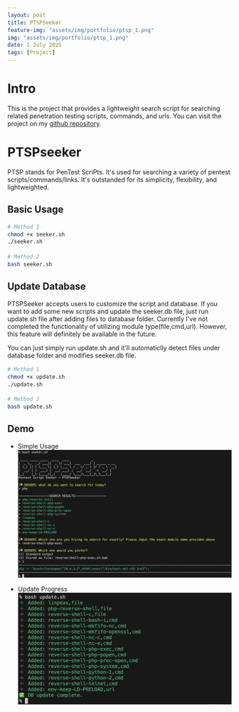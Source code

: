 ```yaml
---
layout: post
title: PTSPSeeker
feature-img: "assets/img/portfolio/ptsp_1.png"
img: "assets/img/portfolio/ptsp_1.png"
date: 1 July 2025
tags: [Project]
---
```

# Intro
This is the project that provides a lightweight search script for searching related penetration testing scripts, commands, and urls. You can visit the project on my [github repository](https://github.com/owenrrr/PTSPseeker).

# PTSPseeker
PTSP stands for PenTest ScriPts. It's used for searching a variety of pentest scripts/commands/links. It's outstanded for its simplicity, flexibility, and lightweighted.

## Basic Usage

```bash
# Method 1
chmod +x seeker.sh
./seeker.sh

# Method 2
bash seeker.sh
```

## Update Database
PTSPSeeker accepts users to customize the script and database. If you want to add some new scripts and update the seeker.db file, just run update.sh file after adding files to database folder. Currently I've not completed the functionality of utilizing module type(file,cmd,url). However, this feature will definitely be available in the future.

You can just simply run update.sh and it'll automaticlly detect files under database folder and modifies seeker.db file.

```bash
# Method 1
chmod +x update.sh
./update.sh

# Method 2
bash update.sh
```

## Demo
- Simple Usage
![p1](/assets/img/portfolio/ptsp_1.png)


- Update Progress
![p2](/assets/img/portfolio/ptsp_2.png)
